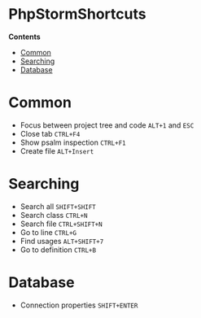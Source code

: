 # PhpStormShortcuts
**Contents**
- [Common](Common)
- [Searching](Searching)
- [Database](Database)

# Common

  - Focus between project tree and code `ALT+1` and `ESC`
  - Close tab `CTRL+F4`
  - Show psalm inspection `CTRL+F1`
  - Create file `ALT+Insert`

# Searching

  - Search all `SHIFT+SHIFT`
  - Search class `CTRL+N`
  - Search file `CTRL+SHIFT+N`
  - Go to line `CTRL+G`
  - Find usages `ALT+SHIFT+7`
  - Go to definition `CTRL+B`

# Database

  - Connection properties `SHIFT+ENTER`
